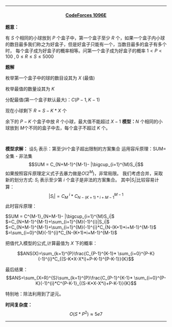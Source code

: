 <hr>

#### <center>[CodeForces 1096E](http://codeforces.com/problemset/problem/1092/E)</center>

**题意：**

有 $S$ 个相同的小球放到 $P$ 个盒子中，第一个盒子至少 $R$ 个，如果一个盒子内小球的数目最多我们称之为好盒子，但是好盒子只能有一个，当数目最多的盒子有多个时， 每个盒子成为好盒子的概率相等。问第一个盒子成为好盒子的概率
$1<P<100 \ ,0\leq R\leq S \leq 5000$

**题解**

枚举第一个盒子中的球的数目设其为 $X$ (最值)

枚举最值的数量设其为 $K$

分配最值(第一个盒子默认最大)：$C(P-1,K-1)$

现在小球剩下 $R = S-K*X$ 个

余下的 $P-K$ 个盒子中放 $R$ 个小球，最大值不能超过 $X-1$
**模型：**$N$ 个相同的小球放到 $M$个不同的盒子中去，每个盒子不超过 $K$ 个。

<br/>

**模型求解：** 设$S_i$ 表示：第至少i个盒子超出限制的方案集合
运用容斥原理：SUM=全集 - 非法集
$$SUM = C_{N+M-1}^{M-1}- |\bigcup_{i=1}^{M}S_i|$$
如果按照容斥原理定义式子去暴力做是$O(2^M)$，非常局限。
我们考虑合并，采取新的划分方式: $S_i$ 表示至少第 $i$ 个盒子是非法的方案集合。
其中$|S_i|$比较容易计算：$$|S_i|=C_M^{\ i}*C_{N-(K+1)*i+M-1}^{M-1}$$
此时容斥原理：
<br/>

$SUM = C^{M-1}_{N+M-1}- |\bigcup_{i=1}^{M}S_i|$
<br/>
 $=C_{N+M-1}^{M-1}+\sum_{i=1}^{M}(-1)^{i}|S_i|$
 <br/>
$=C_{N+M-1}^{M-1}+\sum_{i=1}^{M}(-1)^{i}*C_{N-(K+1)*i+M-1}^{M-1}$
  <br/>
$=\sum_{i=0}^{M}(-1)^{i}*C_{N-(K+1)*i+M-1}^{M-1}$

把值代入模型的公式,计算最值为 $X$ 下的概率：

$$ANS(X)=\sum_{k=1}^{P}\frac{C_{P-1}^{K-1}* \sum_{i=0}^{P-K}(-1)^{i}*C_{(S-K*X-X*i)+P-K-1}^{P-K-1}}{K}$$

最后结果：
$$ANS=\sum_{X=R}^{S}\sum_{k=1}^{P}\frac{C_{P-1}^{K-1}* \sum_{i=0}^{P-K}(-1)^{i}*C^{P-K-1}_{(S-K*X-X*i)+P-K-1}}{K}$$

特别地：除法利用到了逆元。

**时间复杂度：**$$O(S*P^2)\approx5e7$$

<hr>

